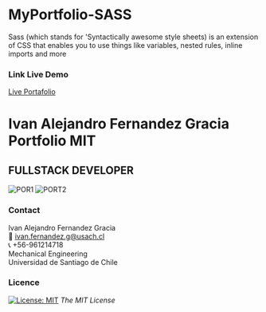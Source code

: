 # MyPortfolio-SASS
Sass (which stands for 'Syntactically awesome style sheets) is an extension of CSS that enables you to use things like variables, nested rules, inline imports and more


<!-- Link Live Demo -->
### Link Live Demo
[Live  Portafolio](https://ivanfernandezgracia.github.io/ivanfernandezg.github.io/index.html)

# Ivan Alejandro Fernandez Gracia Portfolio MIT
## FULLSTACK DEVELOPER
![POR1](https://user-images.githubusercontent.com/48660555/138153960-339835c3-5404-4c9c-a6c1-34417aa9c070.PNG)
![PORT2](https://user-images.githubusercontent.com/48660555/138153968-c64e4c4e-1e5f-427f-ac52-e9a0b18a2489.PNG)



<!-- Skils -->
<!-- ### Skills and Tools
1. JS
2. HTML
3. CSS
4. ... -->


<!-- CONTACT -->
<a name="conta"></a>
### Contact
Ivan Alejandro Fernandez Gracia  
:email: ivan.fernandez.g@usach.cl  
:telephone_receiver: +56-961214718  
Mechanical Engineering  
Universidad de Santiago de Chile


<!-- LICENSE -->
### Licence 
[![License: MIT](https://img.shields.io/badge/License-MIT-yellow.svg)](https://opensource.org/licenses/MIT) *The MIT License*
